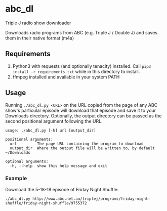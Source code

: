 # abc_dl
Triple J radio show downloader

Downloads radio programs from ABC (e.g. Triple J / Double J) and saves them in their native format (m4a)

## Requirements
1. Python3 with requests (and optionally tenacity) installed. Call `pip3 install -r requirements.txt` while in this 
directory to install.
1. ffmpeg installed and available in your system PATH

## Usage
Running `./abc_dl.py <URL>` on the URL copied from the page of any ABC show's particular episode will download that
episode and save it to your Downloads directory. Optionally, the output directory can be passed as the second positional
argument following the URL.

```
usage: ./abc_dl.py [-h] url [output_dir]

positional arguments:
  url         The page URL containing the program to download
  output_dir  Where the output file will be written to, by default ~/Downloads

optional arguments:
  -h, --help  show this help message and exit
```

### Example
Download the 5-18-18 episode of Friday Night Shuffle:

`./abc_dl.py http://www.abc.net.au/triplej/programs/friday-night-shuffle/friday-night-shuffle/9755372`
